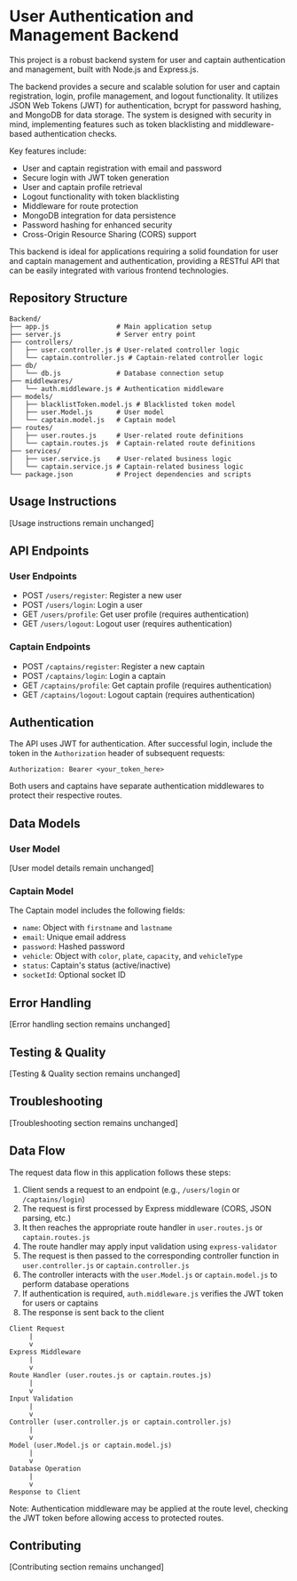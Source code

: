 # User Authentication and Management Backend

This project is a robust backend system for user and captain authentication and management, built with Node.js and Express.js.

The backend provides a secure and scalable solution for user and captain registration, login, profile management, and logout functionality. It utilizes JSON Web Tokens (JWT) for authentication, bcrypt for password hashing, and MongoDB for data storage. The system is designed with security in mind, implementing features such as token blacklisting and middleware-based authentication checks.

Key features include:
- User and captain registration with email and password
- Secure login with JWT token generation
- User and captain profile retrieval
- Logout functionality with token blacklisting
- Middleware for route protection
- MongoDB integration for data persistence
- Password hashing for enhanced security
- Cross-Origin Resource Sharing (CORS) support

This backend is ideal for applications requiring a solid foundation for user and captain management and authentication, providing a RESTful API that can be easily integrated with various frontend technologies.

## Repository Structure

```
Backend/
├── app.js                 # Main application setup
├── server.js              # Server entry point
├── controllers/
│   ├── user.controller.js # User-related controller logic
│   └── captain.controller.js # Captain-related controller logic
├── db/
│   └── db.js              # Database connection setup
├── middlewares/
│   └── auth.middleware.js # Authentication middleware
├── models/
│   ├── blacklistToken.model.js # Blacklisted token model
│   ├── user.Model.js      # User model
│   └── captain.model.js   # Captain model
├── routes/
│   ├── user.routes.js     # User-related route definitions
│   └── captain.routes.js  # Captain-related route definitions
├── services/
│   ├── user.service.js    # User-related business logic
│   └── captain.service.js # Captain-related business logic
└── package.json           # Project dependencies and scripts
```

## Usage Instructions

[Usage instructions remain unchanged]

## API Endpoints

### User Endpoints

- POST `/users/register`: Register a new user
- POST `/users/login`: Login a user
- GET `/users/profile`: Get user profile (requires authentication)
- GET `/users/logout`: Logout user (requires authentication)

### Captain Endpoints

- POST `/captains/register`: Register a new captain
- POST `/captains/login`: Login a captain
- GET `/captains/profile`: Get captain profile (requires authentication)
- GET `/captains/logout`: Logout captain (requires authentication)

## Authentication

The API uses JWT for authentication. After successful login, include the token in the `Authorization` header of subsequent requests:

```
Authorization: Bearer <your_token_here>
```

Both users and captains have separate authentication middlewares to protect their respective routes.

## Data Models

### User Model
[User model details remain unchanged]

### Captain Model
The Captain model includes the following fields:
- `name`: Object with `firstname` and `lastname`
- `email`: Unique email address
- `password`: Hashed password
- `vehicle`: Object with `color`, `plate`, `capacity`, and `vehicleType`
- `status`: Captain's status (active/inactive)
- `socketId`: Optional socket ID

## Error Handling

[Error handling section remains unchanged]

## Testing & Quality

[Testing & Quality section remains unchanged]

## Troubleshooting

[Troubleshooting section remains unchanged]

## Data Flow

The request data flow in this application follows these steps:

1. Client sends a request to an endpoint (e.g., `/users/login` or `/captains/login`)
2. The request is first processed by Express middleware (CORS, JSON parsing, etc.)
3. It then reaches the appropriate route handler in `user.routes.js` or `captain.routes.js`
4. The route handler may apply input validation using `express-validator`
5. The request is then passed to the corresponding controller function in `user.controller.js` or `captain.controller.js`
6. The controller interacts with the `user.Model.js` or `captain.model.js` to perform database operations
7. If authentication is required, `auth.middleware.js` verifies the JWT token for users or captains
8. The response is sent back to the client

```
Client Request
     |
     v
Express Middleware
     |
     v
Route Handler (user.routes.js or captain.routes.js)
     |
     v
Input Validation
     |
     v
Controller (user.controller.js or captain.controller.js)
     |
     v
Model (user.Model.js or captain.model.js)
     |
     v
Database Operation
     |
     v
Response to Client
```

Note: Authentication middleware may be applied at the route level, checking the JWT token before allowing access to protected routes.

## Contributing

[Contributing section remains unchanged]